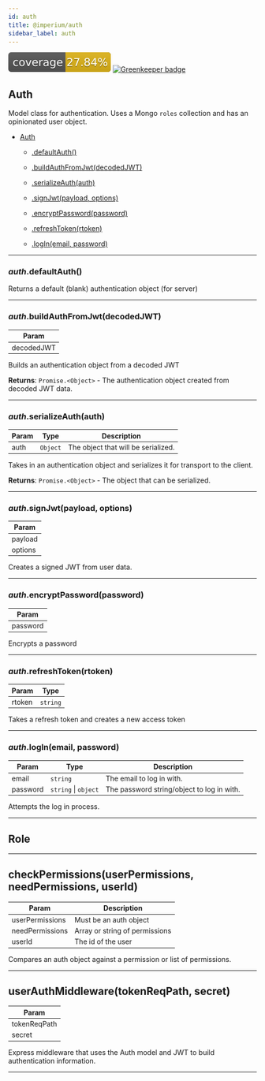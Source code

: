 ```yaml
---
id: auth
title: @imperium/auth
sidebar_label: auth
---
```


[![Coverage_badge](../../docs/assets/coverage/auth/coverage.svg)](assets/coverage/auth/index.html) [![Greenkeeper badge](https://badges.greenkeeper.io/darkadept/imperium.svg)](https://greenkeeper.io/)
<a name="Auth"></a>

## Auth
Model class for authentication. Uses a Mongo `roles` collection and has an opinionated user object.


* [Auth](#Auth)

    * [.defaultAuth()](#Auth+defaultAuth)

    * [.buildAuthFromJwt(decodedJWT)](#Auth+buildAuthFromJwt)

    * [.serializeAuth(auth)](#Auth+serializeAuth)

    * [.signJwt(payload, options)](#Auth+signJwt)

    * [.encryptPassword(password)](#Auth+encryptPassword)

    * [.refreshToken(rtoken)](#Auth+refreshToken)

    * [.logIn(email, password)](#Auth+logIn)



* * *

<a name="Auth+defaultAuth"></a>

### *auth*.defaultAuth()
Returns a default (blank) authentication object (for server)


* * *

<a name="Auth+buildAuthFromJwt"></a>

### *auth*.buildAuthFromJwt(decodedJWT)

| Param |
| --- |
| decodedJWT | 

Builds an authentication object from a decoded JWT

**Returns**: <code>Promise.&lt;Object&gt;</code> - The authentication object created from decoded JWT data.  

* * *

<a name="Auth+serializeAuth"></a>

### *auth*.serializeAuth(auth)

| Param | Type | Description |
| --- | --- | --- |
| auth | <code>Object</code> | The object that will be serialized. |

Takes in an authentication object and serializes it for transport to the client.

**Returns**: <code>Promise.&lt;Object&gt;</code> - The object that can be serialized.  

* * *

<a name="Auth+signJwt"></a>

### *auth*.signJwt(payload, options)

| Param |
| --- |
| payload | 
| options | 

Creates a signed JWT from user data.


* * *

<a name="Auth+encryptPassword"></a>

### *auth*.encryptPassword(password)

| Param |
| --- |
| password | 

Encrypts a password


* * *

<a name="Auth+refreshToken"></a>

### *auth*.refreshToken(rtoken)

| Param | Type |
| --- | --- |
| rtoken | <code>string</code> | 

Takes a refresh token and creates a new access token


* * *

<a name="Auth+logIn"></a>

### *auth*.logIn(email, password)

| Param | Type | Description |
| --- | --- | --- |
| email | <code>string</code> | The email to log in with. |
| password | <code>string</code> \| <code>object</code> | The password string/object to log in with. |

Attempts the log in process.


* * *

<a name="Role"></a>

## Role

* * *

<a name="checkPermissions"></a>

## checkPermissions(userPermissions, needPermissions, userId)

| Param | Description |
| --- | --- |
| userPermissions | Must be an auth object |
| needPermissions | Array or string of permissions |
| userId | The id of the user |

Compares an auth object against a permission or list of permissions.


* * *

<a name="userAuthMiddleware"></a>

## userAuthMiddleware(tokenReqPath, secret)

| Param |
| --- |
| tokenReqPath | 
| secret | 

Express middleware that uses the Auth model and JWT to build authentication information.


* * *

